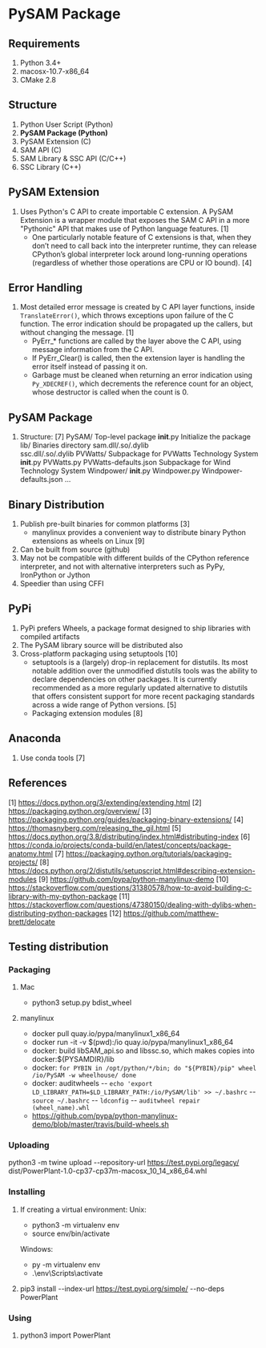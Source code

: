 # PySAM Package

## Requirements
1. Python 3.4+
2. macosx-10.7-x86_64
3. CMake 2.8

## Structure

1. Python User Script (Python)
2. __PySAM Package (Python)__
3. PySAM Extension (C)
4. SAM API (C)
5. SAM Library & SSC API (C/C++)
6. SSC Library (C++)


## PySAM Extension

1. Uses Python's C API to create importable C extension. A PySAM Extension is a wrapper module that exposes the SAM C API in a more "Pythonic" API that makes use of Python language features. [1]
	- One particularly notable feature of C extensions is that, when they don’t need to call back into the interpreter runtime, they can release CPython’s global interpreter lock around long-running operations (regardless of whether those operations are CPU or IO bound). [4]


## Error Handling

1. Most detailed error message is created by C API layer functions, inside `TranslateError()`, which throws exceptions upon failure of the C function. The error indication should be propagated up the callers, but without changing the message. [1]
	- PyErr_* functions are called by the layer above the C API, using message information from the C API.
	- If PyErr_Clear() is called, then the extension layer is handling the error itself instead of passing it on.
	- Garbage must be cleaned when returning an error indication using `Py_XDECREF()`, which decrements the reference count for an object, whose destructor is called when the count is 0.


## PySAM Package

1. Structure: [7]
		PySAM/                          Top-level package
			__init__.py               	Initialize the package
			lib/						Binaries directory
				sam.dll/.so/.dylib					
				ssc.dll/.so/.dylib
			PVWatts/                  	Subpackage for PVWatts Technology System
				__init__.py
				PVWatts.py
				PVWatts-defaults.json 	Subpackage for Wind Technology System
			Windpower/
				__init__.py
				Windpower.py
				Windpower-defaults.json
			...



## Binary Distribution

1. Publish pre-built binaries for common platforms [3]
	- manylinux provides a convenient way to distribute binary Python extensions as wheels on Linux [9]
2. Can be built from source (github)
3. May not be compatible with different builds of the CPython reference interpreter, and not with alternative interpreters such as PyPy, IronPython or Jython 
4. Speedier than using CFFI


## PyPi
1. PyPi prefers Wheels, a package format designed to ship libraries with compiled artifacts
2. The PySAM library source will be distributed also
3. Cross-platform packaging using setuptools [10]
	- setuptools is a (largely) drop-in replacement for distutils. Its most notable addition over the unmodified distutils tools was the ability to declare dependencies on other packages. It is currently recommended as a more regularly updated alternative to distutils that offers consistent support for more recent packaging standards across a wide range of Python versions. [5]
	- Packaging extension modules [8]

## Anaconda
1. Use conda tools [7]

## References
[1] https://docs.python.org/3/extending/extending.html
[2] https://packaging.python.org/overview/
[3] https://packaging.python.org/guides/packaging-binary-extensions/
[4] https://thomasnyberg.com/releasing_the_gil.html
[5] https://docs.python.org/3.8/distributing/index.html#distributing-index
[6] https://conda.io/projects/conda-build/en/latest/concepts/package-anatomy.html
[7] https://packaging.python.org/tutorials/packaging-projects/
[8] https://docs.python.org/2/distutils/setupscript.html#describing-extension-modules
[9] https://github.com/pypa/python-manylinux-demo
[10] https://stackoverflow.com/questions/31380578/how-to-avoid-building-c-library-with-my-python-package
[11] https://stackoverflow.com/questions/47380150/dealing-with-dylibs-when-distributing-python-packages
[12] https://github.com/matthew-brett/delocate

## Testing distribution

### Packaging
1. Mac
	- python3 setup.py bdist_wheel

2. manylinux
	- docker pull quay.io/pypa/manylinux1_x86_64
	- docker run -it -v $(pwd):/io quay.io/pypa/manylinux1_x86_64
	- docker: build libSAM_api.so and libssc.so, which makes copies into docker:${PYSAMDIR}/lib
	- docker:	`for PYBIN in /opt/python/*/bin; do
    				"${PYBIN}/pip" wheel /io/PySAM -w wheelhouse/
	  			done`
	- docker: auditwheels
		-- `echo 'export LD_LIBRARY_PATH=$LD_LIBRARY_PATH:/io/PySAM/lib' >> ~/.bashrc`
		-- `source ~/.bashrc`
		-- `ldconfig`
		-- `auditwheel repair (wheel_name).whl`
	- https://github.com/pypa/python-manylinux-demo/blob/master/travis/build-wheels.sh

### Uploading
python3 -m twine upload --repository-url https://test.pypi.org/legacy/ dist/PowerPlant-1.0-cp37-cp37m-macosx_10_14_x86_64.whl

### Installing
1. If creating a virtual environment:
	Unix:
	- python3 -m virtualenv env
	- source env/bin/activate

	Windows:
	- py -m virtualenv env
	- .\env\Scripts\activate

2. pip3 install --index-url https://test.pypi.org/simple/ --no-deps PowerPlant

### Using
1. python3 import PowerPlant
